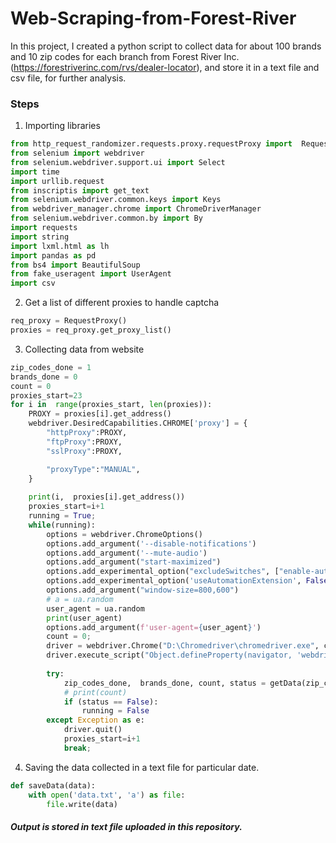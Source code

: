 # Web-Scraping-from-Forest-River
In this project, I created a python script to collect data for about 100 brands and 10 zip codes for each branch from Forest River Inc. (https://forestriverinc.com/rvs/dealer-locator), and store it in a text file and csv file, for further analysis.

### Steps
1. Importing  libraries
```python
from http_request_randomizer.requests.proxy.requestProxy import  RequestProxy
from selenium import webdriver
from selenium.webdriver.support.ui import Select
import time
import urllib.request
from inscriptis import get_text
from selenium.webdriver.common.keys import Keys
from webdriver_manager.chrome import ChromeDriverManager
from selenium.webdriver.common.by import By
import requests
import string
import lxml.html as lh
import pandas as pd
from bs4 import BeautifulSoup
from fake_useragent import UserAgent
import csv
```
2. Get a list of  different proxies to handle captcha
```python
req_proxy = RequestProxy()
proxies = req_proxy.get_proxy_list()
```
3. Collecting data from website
```python
zip_codes_done = 1
brands_done = 0
count = 0
proxies_start=23
for i in  range(proxies_start, len(proxies)):
    PROXY = proxies[i].get_address()
    webdriver.DesiredCapabilities.CHROME['proxy'] = {
        "httpProxy":PROXY,
        "ftpProxy":PROXY,
        "sslProxy":PROXY,

        "proxyType":"MANUAL",
    }
    
    print(i,  proxies[i].get_address())
    proxies_start=i+1
    running = True;
    while(running):
        options = webdriver.ChromeOptions()
        options.add_argument('--disable-notifications')
        options.add_argument('--mute-audio')
        options.add_argument("start-maximized")
        options.add_experimental_option("excludeSwitches", ["enable-automation"])
        options.add_experimental_option('useAutomationExtension', False)
        options.add_argument("window-size=800,600")
        # a = ua.random
        user_agent = ua.random
        print(user_agent)
        options.add_argument(f'user-agent={user_agent}')
        count = 0;
        driver = webdriver.Chrome("D:\Chromedriver\chromedriver.exe", chrome_options=options)
        driver.execute_script("Object.defineProperty(navigator, 'webdriver', {get: () => undefined})")
        
        try:
            zip_codes_done,  brands_done, count, status = getData(zip_codes_done, brands_done, count)
            # print(count)
            if (status == False):
                running = False
        except Exception as e:
            driver.quit()
            proxies_start=i+1
            break;
```
4. Saving the data collected in a text file for particular date.
```python
def saveData(data):
    with open('data.txt', 'a') as file:
        file.write(data)
```

##### Output is stored  in text file uploaded in this repository.
